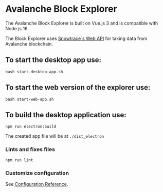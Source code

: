 # Avalanche Block Explorer
The Avalanche Block Explorer is built on Vue.js 3 and is compatible with Node.js 16.

The Block Explorer uses <a href="snowtrace.io">Snowtrace`s Web API</a> for taking data from Avalanche blockchain.

## To start the desktop app use:
```
bash start-desktop-app.sh
```
## To start the web version of the explorer use:
```
bash start-web-app.sh
```

## To build the desktop application use:
```
npm run electron:build
```
The created app file will be at `./dist_electron`

### Lints and fixes files
```
npm run lint
```

### Customize configuration
See [Configuration Reference](https://cli.vuejs.org/config/).
